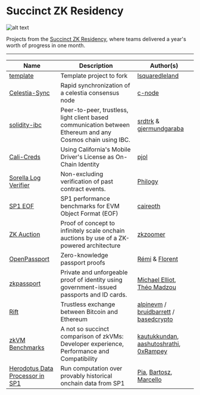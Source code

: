 # Succinct ZK Residency

![alt text](https://blog.succinct.xyz/content/images/size/w2000/2024/08/Frame-1171273700.png)

Projects from the [Succinct ZK Residency](https://blog.succinct.xyz/zk-residency/), where teams delivered a year's worth of progress in one month.

---

| Name                                                                            | Description                                                                                                | Author(s)                                                                                                                                     |
| ------------------------------------------------------------------------------- | ---------------------------------------------------------------------------------------------------------- | --------------------------------------------------------------------------------------------------------------------------------------------- |
| [template](./projects/template/template.md)                                     | Template project to fork                                                                                   | [lsquaredleland](https://github.com/lsquaredleland)                                                                                           |
| [Celestia-Sync](./projects/celestia-sync/README.md)                             | Rapid synchronization of a celestia consensus node                                                         | [c-node](https://github.com/S1nus)                                                                                                            |
| [solidity-ibc](./projects/solidity-ibc/solidity-ibc.md)                         | Peer-to-peer, trustless, light client based communication between Ethereum and any Cosmos chain using IBC. | [srdtrk](https://github.com/srdtrk) & [gjermundgaraba](https://github.com/gjermundgaraba)                                                     |
| [Cali-Creds](./projects/cali-creds/cali-creds.md)                               | Using California's Mobile Driver's License as On-Chain Identity                                            | [pjol](https://github.com/pjol)                                                                                                               |
| [Sorella Log Verifier](./projects/sorella-log-verifier/sorella-log-verifier.md) | Non-excluding verification of past contract events.                                                        | [Philogy](https://github.com/philogy/)                                                                                                        |
| [SP1 EOF](./projects/eof/eof.md)                                                | SP1 performance benchmarks for EVM Object Format (EOF)                                                     | [caireoth](https://github.com/cairoeth)                                                                                                       |
| [ZK Auction](./projects/zk-auction/zk-auction.md)                               | Proof of concept to infinitely scale onchain auctions by use of a ZK-powered architecture                  | [zkzoomer](https://github.com/zkzoomer)                                                                                                       |
| [OpenPassport](./projects/openpassport/openpassport.md)                         | Zero-knowledge passport proofs                                                                             | [Rémi](https://github.com/remicolin) & [Florent](https://github.com/0xturboblitz)                                                             |
| [zkpassport](./projects/zkpassport/zkpassport.md)                               | Private and unforgeable proof of identity using government-issued passports and ID cards.                  | [Michael Elliot](https://github.com/michaelelliot), [Théo Madzou](https://github.com/madztheo)                                                |
| [Rift](./projects/rift/rift.md)                                                 | Trustless exchange between Bitcoin and Ethereum                                                            | [alpinevm](https://github.com/alpinevm) / [bruidbarrett](https://github.com/bruidbarrett) / [basedcrypto](https://github.com/sameesiddiqui)   |
| [zkVM Benchmarks](./projects/zkvm-benchmarks)                                   | A not so succinct comparison of zkVMs: Developer experience, Performance and Compatibility                 | [kautukkundan](https://github.com/kautukkundan), [aashutoshrathi](https://github.com/aashutoshrathi), [0xRampey](https://github.com/0xRampey) |
| [Herodotus Data Processor in SP1](./projects/herodotus)                         | Run computation over provably historical onchain data from SP1                                             | [Pia](https://github.com/rkdud007), [Bartosz](https://github.com/Okm165), [Marcello](https://github.com/marcellobardus)                       |
